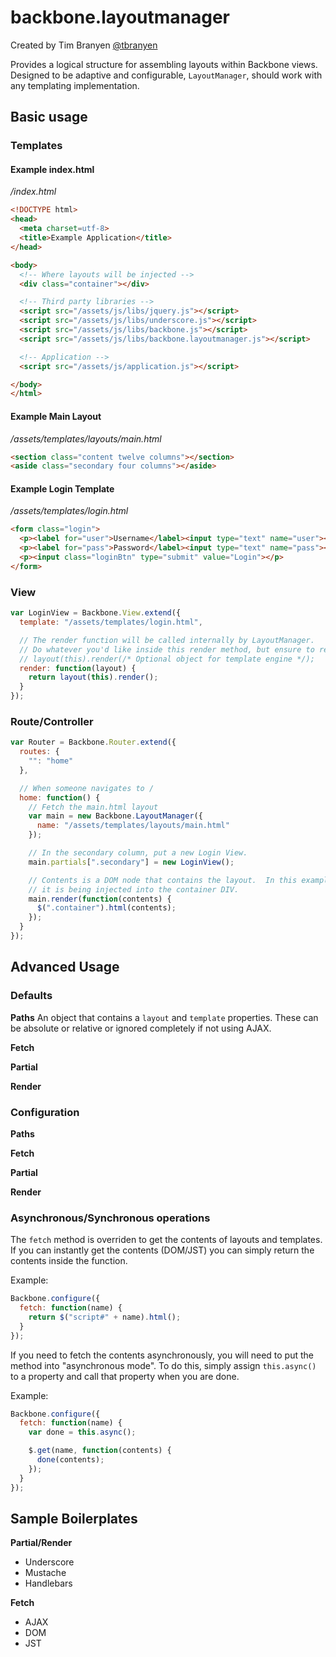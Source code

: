 backbone.layoutmanager
=======================

Created by Tim Branyen [@tbranyen](http://twitter.com/tbranyen)

Provides a logical structure for assembling layouts within Backbone views.
Designed to be adaptive and configurable, `LayoutManager`, should work with
any templating implementation.

## Basic usage ##

### Templates

#### Example index.html ####

_/index.html_

``` html
<!DOCTYPE html>
<head>
  <meta charset=utf-8>
  <title>Example Application</title>
</head>

<body>
  <!-- Where layouts will be injected -->
  <div class="container"></div>

  <!-- Third party libraries -->
  <script src="/assets/js/libs/jquery.js"></script>
  <script src="/assets/js/libs/underscore.js"></script>
  <script src="/assets/js/libs/backbone.js"></script>
  <script src="/assets/js/libs/backbone.layoutmanager.js"></script>

  <!-- Application -->
  <script src="/assets/js/application.js"></script>

</body>
</html>
```

#### Example Main Layout ####

_/assets/templates/layouts/main.html_

``` html
<section class="content twelve columns"></section>
<aside class="secondary four columns"></aside>
```

#### Example Login Template ####

_/assets/templates/login.html_

``` html
<form class="login">
  <p><label for="user">Username</label><input type="text" name="user"></p>
  <p><label for="pass">Password</label><input type="text" name="pass"></p>
  <p><input class="loginBtn" type="submit" value="Login"></p>
</form>
```

### View

``` javascript
var LoginView = Backbone.View.extend({
  template: "/assets/templates/login.html",

  // The render function will be called internally by LayoutManager.
  // Do whatever you'd like inside this render method, but ensure to return
  // layout(this).render(/* Optional object for template engine */);
  render: function(layout) {
    return layout(this).render();
  }
});
```

### Route/Controller

``` javascript
var Router = Backbone.Router.extend({
  routes: {
    "": "home"
  },

  // When someone navigates to /
  home: function() {
    // Fetch the main.html layout
    var main = new Backbone.LayoutManager({
      name: "/assets/templates/layouts/main.html"
    });

    // In the secondary column, put a new Login View.
    main.partials[".secondary"] = new LoginView();

    // Contents is a DOM node that contains the layout.  In this example
    // it is being injected into the container DIV.
    main.render(function(contents) {
      $(".container").html(contents);
    });
  }
});
```

## Advanced Usage ##

### Defaults ###

__Paths__ An object that contains a `layout` and `template` properties.
These can be absolute or relative or ignored completely if not using
AJAX.

__Fetch__

__Partial__

__Render__

### Configuration ###

__Paths__

__Fetch__

__Partial__

__Render__

### Asynchronous/Synchronous operations ###

The `fetch` method is overriden to get the contents of layouts and templates.
If you can instantly get the contents (DOM/JST) you can simply return the
contents inside the function.

Example:

``` javascript
Backbone.configure({
  fetch: function(name) {
    return $("script#" + name).html();
  }
});
```

If you need to fetch the contents asynchronously, you will need to put the
method into "asynchronous mode".  To do this, simply assign `this.async()`
to a property and call that property when you are done.

Example:

``` javascript
Backbone.configure({
  fetch: function(name) {
    var done = this.async();

    $.get(name, function(contents) {
      done(contents);
    });
  }
});
```

## Sample Boilerplates ##

__Partial/Render__

* Underscore
* Mustache
* Handlebars

__Fetch__

* AJAX
* DOM
* JST
